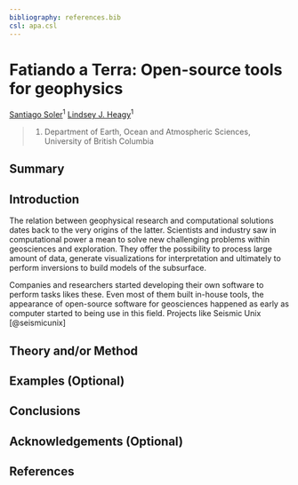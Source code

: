 ```yaml
---
bibliography: references.bib
csl: apa.csl
---
```

# Fatiando a Terra: Open-source tools for geophysics

[Santiago Soler](https://www.santisoler.com)<sup>1</sup>
[Lindsey J. Heagy](https://lindseyjh.ca/)<sup>1</sup>

> 1. Department of Earth, Ocean and Atmospheric Sciences, University of British
>    Columbia

## Summary

<!-- brief description of what the talk will be about -->

## Introduction

<!-- something about geosciences and open source, the history and the need to
develop os tool for a more collaborative and reproducible science -->

The relation between geophysical research and computational solutions dates
back to the very origins of the latter. Scientists and industry saw in
computational power a mean to solve new challenging problems within geosciences
and exploration. They offer the possibility to process large amount of data,
generate visualizations for interpretation and ultimately to perform inversions
to build models of the subsurface.

Companies and researchers started developing their own software to
perform tasks likes these. Even most of them built in-house tools, the
appearance of open-source software for geosciences happened as early as
computer started to being use in this field. Projects like Seismic Unix
[@seismicunix]

## Theory and/or Method

<!-- Name this section "The project". -->
<!-- Describe the libraries in the project and their capabilities. -->

## Examples (Optional)

<!-- provide some simple examples with code snippets? -->
<!-- maybe within the description of each library? -->

## Conclusions

<!-- How fatiando allowed a global community of collaborators to work together in -->
<!-- an open-source project. -->
<!-- Who are using fatiando and their achievements. -->
<!-- Future goals? -->

## Acknowledgements (Optional)

<!-- OSS community and fatiando contributors and users. -->

## References

